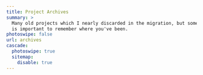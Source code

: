 ```yaml
---
title: Project Archives
summary: >
  Many old projects which I nearly discarded in the migration, but sometimes it
  is important to remember where you've been.
photoswipe: false
url: archives
cascade:
  photoswipe: true
  sitemap:
    disable: true
---
```

